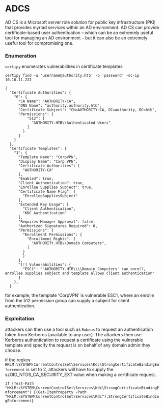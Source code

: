 # ADCS

AD CS is a Microsoft server role solution for public key infrastructure (PKI) that provides myriad services within an AD environment.
AD CS can provide certificate-based user authentication – which can be an extremely useful tool for managing an AD environment – but it can also be an extremely useful tool for compromising one. 

### Enumeration

```certipy``` enumerates vulnerabilities in certificate templates

```certipy find -u 'username@authority.htb' -p 'password' -dc-ip 10.10.11.222```

```
{
  "Certificate Authorities": {
    "0": {
      "CA Name": "AUTHORITY-CA",
      "DNS Name": "authority.authority.htb",
      "Certificate Subject": "CN=AUTHORITY-CA, DC=authority, DC=htb",
      "Permissions": {
          "512": [
            "AUTHORITY.HTB\\Authenticated Users"
          ]
        }
      }
    }
  },
  "Certificate Templates": {
    "1": {
      "Template Name": "CorpVPN",
      "Display Name": "Corp VPN",
      "Certificate Authorities": [
        "AUTHORITY-CA"
      ],
      "Enabled": true,
      "Client Authentication": true,
      "Enrollee Supplies Subject": true,
      "Certificate Name Flag": [
        "EnrolleeSuppliesSubject"
      ],
      "Extended Key Usage": [
        "Client Authentication",
        "KDC Authentication"
      ],
      "Requires Manager Approval": false,
      "Authorized Signatures Required": 0,
      "Permissions": {
        "Enrollment Permissions": {
          "Enrollment Rights": [
            "AUTHORITY.HTB\\Domain Computers",
          ]
        }
        }
      },
      "[!] Vulnerabilities": {
        "ESC1": "'AUTHORITY.HTB\\\\Domain Computers' can enroll, enrollee supplies subject and template allows client authentication"
      }
    },
  }
```

for example, the template 'CorpVPN' is vulnerable ESC1, where an enrolle from the 512 permission group can supply a subject for client authentication.

### Exploitation
attackers can then use a tool such as ```Rubeus``` to request an authentication token from Kerberos (available to any user). The attackers then use Kerberos authentication to request a certificate using the vulnerable template and specify the request is on behalf of any domain admin they choose.

if the regkey ```HKLM:\SYSTEM\CurrentControlSet\Services\Kdc\StrongCertificateBindingEnforcement``` is set to 2, attackers will have to supply the szOID_NTDS_CA_SECURITY_EXT value when making a certificate request.

```If (Test-Path "HKLM:\SYSTEM\CurrentControlSet\Services\Kdc\StrongCertificateBindingEnforcement") {(Get-ItemProperty -Path "HKLM:\SYSTEM\CurrentControlSet\Services\Kdc").StrongCertificateBindingEnforcement}```
